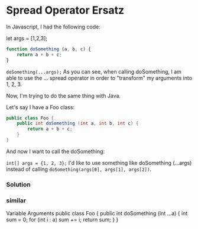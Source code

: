 Spread Operator Ersatz
======================

In Javascript, I had the following code:

let args = [1,2,3];

```JavaScript
function doSomething (a, b, c) {
    return a + b + c;
}
```

`doSomething(...args);`
As you can see, when calling doSomething, I am able to use the ... spread operator in order to "transform" my arguments into 1, 2, 3.

Now, I'm trying to do the same thing with Java.

Let's say I have a Foo class:

```Java
public class Foo {
    public int doSomething (int a, int b, int c) {
        return a + b + c;
    }
}
```

And now I want to call the doSomething:

`int[] args = {1, 2, 3};`
I'd like to use something like doSomething (...args) instead of calling `doSomething(args[0], args[1], args[2])`.

### Solution



### similar
Variable Arguments
public class Foo {
    public int doSomething (int ...a) {
      int sum = 0;
      for (int i : a)
           sum += i;
        return sum;
    }
 }